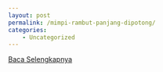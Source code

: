 ```yaml
---
layout: post
permalink: /mimpi-rambut-panjang-dipotong/
categories:
    - Uncategorized
---
```


[Baca Selengkapnya](/03)